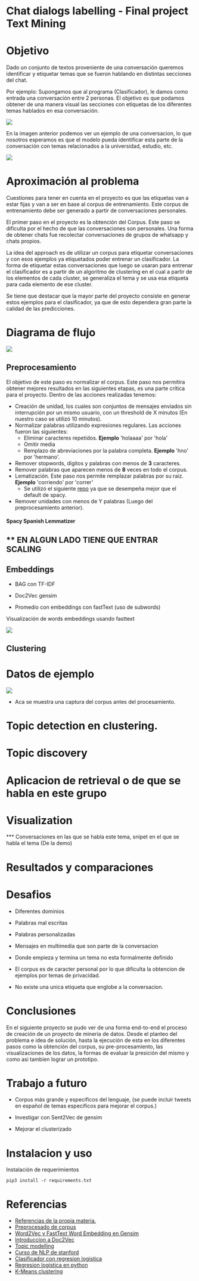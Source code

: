 # Chat dialogs labelling - Final project Text Mining

# Objetivo

Dado un conjunto de textos proveniente de una conversación queremos identificar y etiquetar temas que se fueron hablando en distintas secciones del chat.

Por ejemplo: Supongamos que al programa (Clasificador), le damos como entrada una conversación entre 2 personas. El objetivo es que podamos obtener de una manera visual las secciones con etiquetas de los diferentes temas hablados en esa conversación.

![](images/sample_nico.png)

En la imagen anterior podemos ver un ejemplo de una conversacion, lo que nosotros esperamos es que el modelo pueda identificar esta parte de la conversación con temas relacionados a la universidad, estudio, etc.

![](images/sample_nico_labeled.png)

# Aproximación al problema

Cuestiones para tener en cuenta en el proyecto es que las etiquetas van a estar fijas y van a ser en base al corpus de entrenamiento. Este corpus de entrenamiento debe ser generado a partir de conversaciones personales.

El primer paso en el proyecto es la obtención del Corpus. Este paso se dificulta por el hecho de que las conversaciones son personales. Una forma de obtener chats fue recolectar conversaciones de grupos de whatsapp y chats propios.

La idea del approach es de utilizar un corpus para etiquetar conversaciones y con esos ejemplos ya etiquetados poder entrenar un clasificador. La forma de etiquetar estas conversaciones que luego se usaran para entrenar el clasificador es a partir de un algoritmo de clustering en el cual a partir de los elementos de cada cluster, se generaliza el tema y se usa esa etiqueta para cada elemento de ese cluster.

Se tiene que destacar que la mayor parte del proyecto consiste en generar estos ejemplos para el clasificador, ya que de esto dependera gran parte la calidad de las predicciones.



# Diagrama de flujo

![](images/flujo.png)

## Preprocesamiento

El objetivo de este paso es normalizar el corpus. Este paso nos permitira obtener mejores resultados en las siguientes etapas, es una parte crítica para el proyecto. Dentro de las acciones realizadas tenemos:

*  Creación de unidad, los cuales son conjuntos de mensajes enviados sin interrupción por un mismo usuario, con un threshold de X minutos (En nuestro caso se utilizó 10 minutos). 
*  Normalizar palabras utilizando expresiones regulares. Las acciones fueron las siguientes:
    *  Eliminar caracteres repetidos. **Ejemplo** 'holaaaa' por 'hola'
    * Omitir media
    * Remplazo de abreviaciones por la palabra completa. **Ejemplo** 'hno' por 'hermano'.
*  Remover stopwords, dígitos y palabras con menos de **3** caracteres.
*  Remover palabras que aparecen menos de **8** veces en todo el corpus.
*  Lematización. Este paso nos permite remplazar palabras por su raiz. **Ejemplo** 'corriendo' por 'correr'
    * Se utilizó el siguiente [repo](https://github.com/pablodms/spacy-spanish-lemmatizer) ya que se desempeña mejor que el default de spacy.
*  Remover unidades con menos de Y palabras (Luego del preprocesamiento anterior).

#### Spacy Spanish Lemmatizer



## ** EN ALGUN LADO TIENE QUE ENTRAR SCALING

## Embeddings

* BAG con TF-IDF

* Doc2Vec gensim

* Promedio con embeddings con fastText (uso de subwords)

Visualización de words embeddings usando fasttext

![](images/fasttext_size20_window2_mincount5.jpg)

## Clustering


# Datos de ejemplo

![](images/sample_chat.png)

- Aca se muestra una captura del corpus antes del procesamiento. 

# Topic detection en clustering.

# Topic discovery

# Aplicacion de retrieval o de que se habla en este grupo

# Visualization

*** Conversaciones en las que se habla este tema, snipet en el que se habla el tema (De la demo)

# Resultados y comparaciones

# Desafios

* Diferentes dominios

* Palabras mal escritas

* Palabras personalizadas

* Mensajes en multimedia que son parte de la conversacion

* Donde empieza y termina un tema no esta formalmente definido

* El corpus es de caracter personal por lo que dificulta la obtencion de ejemplos por temas de privacidad.

* No existe una unica etiqueta que englobe a la conversacion.


# Conclusiones

En el siguiente proyecto se pudo ver de una forma end-to-end el proceso de creación de un proyecto de mineria de datos. Desde el planteo del problema e idea de solución, hasta la ejecución de esta en los diferentes pasos como la obtención del corpus, su pre-procesamiento, las visualizaciones de los datos, la formas de evaluar la presición del mismo y como asi tambien lograr un prototipo.


# Trabajo a futuro

* Corpus más grande y especificos del lenguaje, (se puede incluir tweets en español de temas especificos para mejorar el corpus.)

* Investigar con Sent2Vec de gensim

* Mejorar el clusterizado

# Instalacion y uso

Instalación de requerimientos

`pip3 install -r requirements.txt`

# Referencias

- [Referencias de la propia materia.](https://sites.google.com/view/text-mining-2019/materiales?authuser=0)
- [Preprocesado de corpus](https://kavita-ganesan.com/text-preprocessing-tutorial/#.XjU0mhMzYmp)
- [Word2Vec y FastText Word Embedding en Gensim](https://towardsdatascience.com/word-embedding-with-word2vec-and-fasttext-a209c1d3e12c)
- [Introduccion a Doc2Vec](https://medium.com/wisio/a-gentle-introduction-to-doc2vec-db3e8c0cce5e)
- [Topic modelling](https://nlpforhackers.io/topic-modeling/)
- [Curso de NLP de stanford](http://web.stanford.edu/class/cs224u/)
- [Clasificador con regresion logistica](https://kavita-ganesan.com/news-classifier-with-logistic-regression-in-python/#.XjPCehMzYmo)
- [Regresion logistica en python](https://towardsdatascience.com/logistic-regression-using-python-sklearn-numpy-mnist-handwriting-recognition-matplotlib-a6b31e2b166a)
- [K-Means clustering](https://towardsdatascience.com/k-means-clustering-algorithm-applications-evaluation-methods-and-drawbacks-aa03e644b48a)
